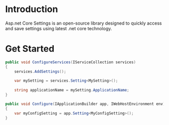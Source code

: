 # Introduction

Asp.net Core Settings is an open-source library designed to quickly access and save settings using latest .net core technology.

# Get Started

```csharp
public void ConfigureServices(IServiceCollection services)
{
    services.AddSettings();
    
    var mySetting = services.Setting<MySetting>();
    
    string applicationName = mySetting.ApplicationName;
}
```

```csharp
public void Configure(IApplicationBuilder app, IWebHostEnvironment env)
{
    var myConfigSetting = app.Setting<MyConfigSetting>();
}
```
